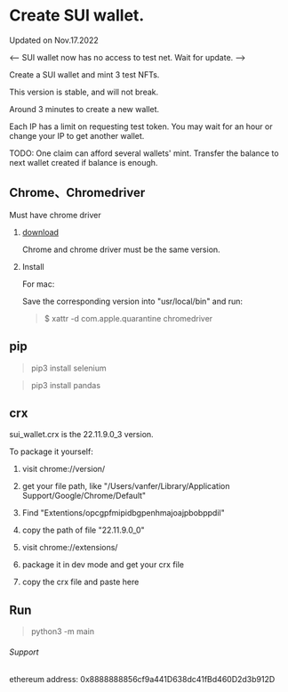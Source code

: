 # Create SUI wallet.

Updated on Nov.17.2022

<-- SUI wallet now has no access to test net. Wait for update. -->

Create a SUI wallet and mint 3 test NFTs.

This version is stable, and will not break.

Around 3 minutes to create a new wallet.

Each IP has a limit on requesting test token. You may wait for an hour or change your IP to get another wallet.

TODO: One claim can afford several wallets' mint. Transfer the balance to next wallet created if balance is enough.

## Chrome、Chromedriver

Must have chrome driver

1. [download](https://chromedriver.chromium.org/downloads)

    Chrome and chrome driver must be the same version.

2. Install

    For mac:

    Save the corresponding version into "usr/local/bin" and run:

    > $ xattr -d com.apple.quarantine chromedriver

## pip

> pip3 install selenium

> pip3 install pandas

## crx

sui_wallet.crx is the 22.11.9.0_3 version.

To package it yourself:

1. visit chrome://version/

2. get your file path, like "/Users/vanfer/Library/Application Support/Google/Chrome/Default"

3. Find "Extentions/opcgpfmipidbgpenhmajoajpbobppdil"

4. copy the path of file "22.11.9.0_0"

5. visit chrome://extensions/

6. package it in dev mode and get your crx file

7. copy the crx file and paste here

## Run

> python3 -m main

###### Support

ethereum address: 0x8888888856cf9a441D638dc41fBd460D2d3b912D
